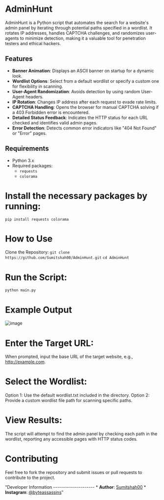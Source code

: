 # AdminHunt

AdminHunt is a Python script that automates the search for a website's admin panel by iterating through potential paths specified in a wordlist. It rotates IP addresses, handles CAPTCHA challenges, and randomizes user-agents to minimize detection, making it a valuable tool for penetration testers and ethical hackers.

## Features

- **Banner Animation**: Displays an ASCII banner on startup for a dynamic look.
- **Wordlist Options**: Select from a default wordlist or specify a custom one for flexibility in scanning.
- **User-Agent Randomization**: Avoids detection by using random User-Agent headers.
- **IP Rotation**: Changes IP address after each request to evade rate limits.
- **CAPTCHA Handling**: Opens the browser for manual CAPTCHA solving if a 403 Forbidden error is encountered.
- **Detailed Status Feedback**: Indicates the HTTP status for each URL checked and identifies valid admin pages.
- **Error Detection**: Detects common error indicators like "404 Not Found" or "Error" pages.

## Requirements

- Python 3.x
- Required packages:
  - `requests`
  - `colorama`

# Install the necessary packages by running:

```pip install requests colorama```

# How to Use
Clone the Repository:
```git clone https://github.com/Sumitshah00/AdminHunt.git```
```cd AdminHunt```

# Run the Script:

```python main.py```

# Example Output

![image](https://github.com/user-attachments/assets/07b19c06-ee2a-4d6d-b525-341c8764d675)


# Enter the Target URL:

When prompted, input the base URL of the target website, e.g., http://example.com.

# Select the Wordlist:

Option 1: Use the default wordlist.txt included in the directory.
Option 2: Provide a custom wordlist file path for scanning specific paths.

# View Results: 

The script will attempt to find the admin panel by checking each path in the wordlist, reporting any accessible pages with HTTP status codes.

# Contributing

Feel free to fork the repository and submit issues or pull requests to contribute to the project.

“Developer Information --------------------- * **Author**: [Sumitshah00](https://github.com/Sumitshah00) * 
**Instagram**: [@byteassassins](https://www.instagram.com/byteassassins/)”


